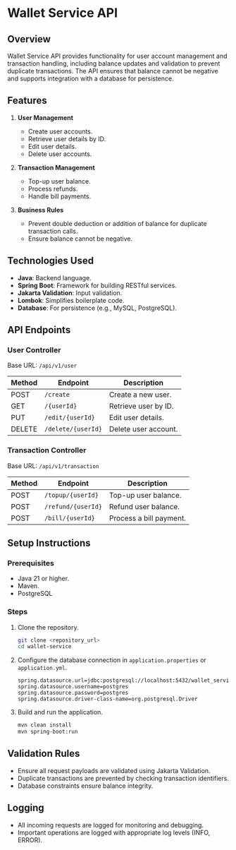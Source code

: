 # Wallet Service API

## Overview
Wallet Service API provides functionality for user account management and transaction handling, including balance updates and validation to prevent duplicate transactions. The API ensures that balance cannot be negative and supports integration with a database for persistence.

## Features
1. **User Management**
    - Create user accounts.
    - Retrieve user details by ID.
    - Edit user details.
    - Delete user accounts.

2. **Transaction Management**
    - Top-up user balance.
    - Process refunds.
    - Handle bill payments.

3. **Business Rules**
    - Prevent double deduction or addition of balance for duplicate transaction calls.
    - Ensure balance cannot be negative.

## Technologies Used
- **Java**: Backend language.
- **Spring Boot**: Framework for building RESTful services.
- **Jakarta Validation**: Input validation.
- **Lombok**: Simplifies boilerplate code.
- **Database**: For persistence (e.g., MySQL, PostgreSQL).

## API Endpoints

### User Controller
Base URL: `/api/v1/user`

| Method | Endpoint          | Description              |
|--------|-------------------|--------------------------|
| POST   | `/create`         | Create a new user.       |
| GET    | `/{userId}`       | Retrieve user by ID.     |
| PUT    | `/edit/{userId}`  | Edit user details.       |
| DELETE | `/delete/{userId}`| Delete user account.     |

### Transaction Controller
Base URL: `/api/v1/transaction`

| Method | Endpoint               | Description                   |
|--------|------------------------|-------------------------------|
| POST   | `/topup/{userId}`      | Top-up user balance.          |
| POST   | `/refund/{userId}`     | Refund user balance.          |
| POST   | `/bill/{userId}`       | Process a bill payment.       |

## Setup Instructions

### Prerequisites
- Java 21 or higher.
- Maven.
- PostgreSQL

### Steps
1. Clone the repository.
   ```sh
   git clone <repository_url>
   cd wallet-service
   ```

2. Configure the database connection in `application.properties` or `application.yml`.
   ```properties
   spring.datasource.url=jdbc:postgresql://localhost:5432/wallet_service
   spring.datasource.username=postgres
   spring.datasource.password=postgres
   spring.datasource.driver-class-name=org.postgresql.Driver
   ```

3. Build and run the application.
   ```sh
   mvn clean install
   mvn spring-boot:run
   ```

## Validation Rules
- Ensure all request payloads are validated using Jakarta Validation.
- Duplicate transactions are prevented by checking transaction identifiers.
- Database constraints ensure balance integrity.

## Logging
- All incoming requests are logged for monitoring and debugging.
- Important operations are logged with appropriate log levels (INFO, ERROR).

